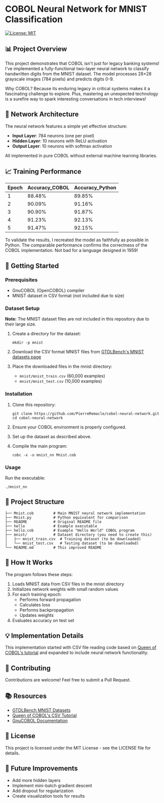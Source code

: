 # COBOL Neural Network for MNIST Classification

[![License: MIT](https://img.shields.io/badge/License-MIT-yellow.svg)](https://opensource.org/licenses/MIT)

## 📊 Project Overview

This project demonstrates that COBOL isn't just for legacy banking systems! I've implemented a fully-functional two-layer neural network to classify handwritten digits from the MNIST dataset. The model processes 28×28 grayscale images (784 pixels) and predicts digits 0-9.

Why COBOL? Because its enduring legacy in critical systems makes it a fascinating challenge to explore. Plus, mastering an unexpected technology is a surefire way to spark interesting conversations in tech interviews!

## 🧠 Network Architecture

The neural network features a simple yet effective structure:

- **Input Layer**: 784 neurons (one per pixel)
- **Hidden Layer**: 10 neurons with ReLU activation
- **Output Layer**: 10 neurons with softmax activation

All implemented in pure COBOL without external machine learning libraries.

## 📈 Training Performance

| Epoch | Accuracy_COBOL | Accuracy_Python | 
|-------|----------|----------|
| 1     | 88.48%   | 89.85%   |
| 2     | 90.09%   | 91.16%   |
| 3     | 90.90%   | 91.87%   |
| 4     | 91.23%   | 92.13%   |
| 5     | 91.47%   | 92.15%   |

To validate the results, I recreated the model as faithfully as possible in Python. The comparable performance confirms the correctness of the COBOL implementation. Not bad for a language designed in 1959!

## 🚀 Getting Started

### Prerequisites

- GnuCOBOL (OpenCOBOL) compiler
- MNIST dataset in CSV format (not included due to size)

### Dataset Setup

**Note:** The MNIST dataset files are not included in this repository due to their large size.

1. Create a directory for the dataset:
   ```
   mkdir -p mnist
   ```

2. Download the CSV format MNIST files from [GTDLBench's MNIST datasets page](https://git-disl.github.io/GTDLBench/datasets/mnist_datasets/)

3. Place the downloaded files in the mnist directory:
   - `mnist/mnist_train.csv` (60,000 examples)
   - `mnist/mnist_test.csv` (10,000 examples)

### Installation

1. Clone this repository:
   ```
   git clone https://github.com/PierreRemacle/cobol-neural-network.git
   cd cobol-neural-network
   ```

2. Ensure your COBOL environment is properly configured.

3. Set up the dataset as described above.

4. Compile the main program:
   ```
   cobc -x -o mnist_nn Mnist.cob
   ```

### Usage

Run the executable:
```
./mnist_nn
```

## 📁 Project Structure

```
├── Mnist.cob         # Main MNIST neural network implementation
├── Mnist.py          # Python equivalent for comparison
├── README            # Original README file
├── hello             # Example executable
├── hello.cob         # Example "Hello World" COBOL program
├── mnist/            # Dataset directory (you need to create this)
│   ├── mnist_train.csv  # Training dataset (to be downloaded)
│   └── mnist_test.csv   # Testing dataset (to be downloaded)
└── README.md         # This improved README
```

## 🔧 How It Works

The program follows these steps:
1. Loads MNIST data from CSV files in the mnist directory
2. Initializes network weights with small random values
3. For each training epoch:
   - Performs forward propagation
   - Calculates loss
   - Performs backpropagation
   - Updates weights
4. Evaluates accuracy on test set

## 💡 Implementation Details

This implementation started with CSV file reading code based on [Queen of COBOL's tutorial](https://queenofcobol.com/reading-a-csv-file/) and expanded to include neural network functionality.

## 🤝 Contributing

Contributions are welcome! Feel free to submit a Pull Request.

## 📚 Resources

- [GTDLBench MNIST Datasets](https://git-disl.github.io/GTDLBench/datasets/mnist_datasets/)
- [Queen of COBOL's CSV Tutorial](https://queenofcobol.com/reading-a-csv-file/)
- [GnuCOBOL Documentation](https://gnucobol.sourceforge.io/)

## 📜 License

This project is licensed under the MIT License - see the LICENSE file for details.

## 🧩 Future Improvements

- Add more hidden layers
- Implement mini-batch gradient descent
- Add dropout for regularization
- Create visualization tools for results
